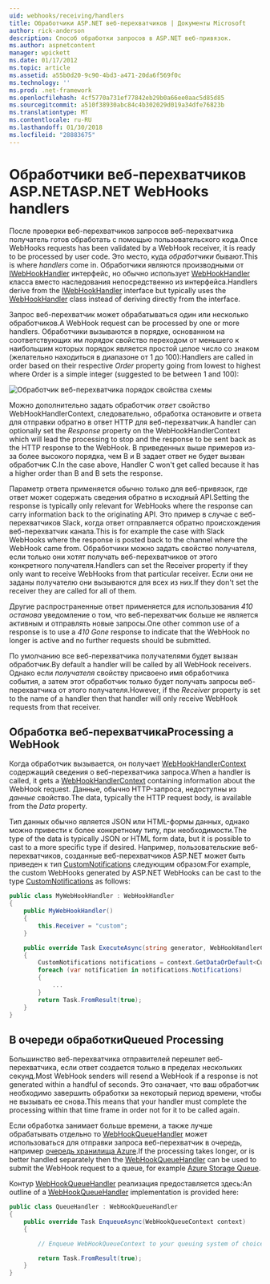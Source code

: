 ```yaml
---
uid: webhooks/receiving/handlers
title: Обработчики ASP.NET веб-перехватчиков | Документы Microsoft
author: rick-anderson
description: Способ обработки запросов в ASP.NET веб-привязок.
ms.author: aspnetcontent
manager: wpickett
ms.date: 01/17/2012
ms.topic: article
ms.assetid: a55b0d20-9c90-4bd3-a471-20da6f569f0c
ms.technology: ''
ms.prod: .net-framework
ms.openlocfilehash: 4cf5770a731ef77842eb29b0a66ee0aac5d85d85
ms.sourcegitcommit: a510f38930abc84c4b302029d019a34dfe76823b
ms.translationtype: MT
ms.contentlocale: ru-RU
ms.lasthandoff: 01/30/2018
ms.locfileid: "28883675"
---
```

# <a name="aspnet-webhooks-handlers"></a><span data-ttu-id="04d2b-103">Обработчики веб-перехватчиков ASP.NET</span><span class="sxs-lookup"><span data-stu-id="04d2b-103">ASP.NET WebHooks handlers</span></span>

<span data-ttu-id="04d2b-104">После проверки веб-перехватчиков запросов веб-перехватчика получатель готов обработать с помощью пользовательского кода.</span><span class="sxs-lookup"><span data-stu-id="04d2b-104">Once WebHooks requests has been validated by a WebHook receiver, it is ready to be processed by user code.</span></span> <span data-ttu-id="04d2b-105">Это место, куда *обработчики* бывают.</span><span class="sxs-lookup"><span data-stu-id="04d2b-105">This is where *handlers* come in.</span></span> <span data-ttu-id="04d2b-106">Обработчики являются производными от [IWebHookHandler](https://github.com/aspnet/WebHooks/blob/master/src/Microsoft.AspNet.WebHooks.Receivers/WebHooks/WebHookHandler.cs) интерфейс, но обычно использует [WebHookHandler](https://github.com/aspnet/WebHooks/blob/master/src/Microsoft.AspNet.WebHooks.Receivers/WebHooks/WebHookHandler.cs) класса вместо наследования непосредственно из интерфейса.</span><span class="sxs-lookup"><span data-stu-id="04d2b-106">Handlers derive from the [IWebHookHandler](https://github.com/aspnet/WebHooks/blob/master/src/Microsoft.AspNet.WebHooks.Receivers/WebHooks/WebHookHandler.cs) interface but typically uses the [WebHookHandler](https://github.com/aspnet/WebHooks/blob/master/src/Microsoft.AspNet.WebHooks.Receivers/WebHooks/WebHookHandler.cs) class instead of deriving directly from the interface.</span></span>

<span data-ttu-id="04d2b-107">Запрос веб-перехватчик может обрабатываться один или несколько обработчиков.</span><span class="sxs-lookup"><span data-stu-id="04d2b-107">A WebHook request can be processed by one or more handlers.</span></span> <span data-ttu-id="04d2b-108">Обработчики вызываются в порядке, основанном на соответствующих им *порядок* свойство переходом от меньшего к наибольшим которых порядок является простой целое число со знаком (желательно находиться в диапазоне от 1 до 100):</span><span class="sxs-lookup"><span data-stu-id="04d2b-108">Handlers are called in order based on their respective *Order* property going from lowest to highest where Order is a simple integer (suggested to be between 1 and 100):</span></span>

![Обработчик веб-перехватчика порядок свойства схемы](_static/Handlers.png)

<span data-ttu-id="04d2b-110">Можно дополнительно задать обработчик *ответ* свойство WebHookHandlerContext, следовательно, обработка остановите и ответа для отправки обратно в ответ HTTP для веб-перехватчик.</span><span class="sxs-lookup"><span data-stu-id="04d2b-110">A handler can optionally set the *Response* property on the WebHookHandlerContext which will lead the processing to stop and the response to be sent back as the HTTP response to the WebHook.</span></span> <span data-ttu-id="04d2b-111">В приведенных выше примеров из-за более высокого порядка, чем B и B задает ответ не будет вызван обработчик C.</span><span class="sxs-lookup"><span data-stu-id="04d2b-111">In the case above, Handler C won't get called because it has a higher order than B and B sets the response.</span></span>

<span data-ttu-id="04d2b-112">Параметр ответа применяется обычно только для веб-привязок, где ответ может содержать сведения обратно в исходный API.</span><span class="sxs-lookup"><span data-stu-id="04d2b-112">Setting the response is typically only relevant for WebHooks where the response can carry information back to the originating API.</span></span> <span data-ttu-id="04d2b-113">Это пример в случае с веб-перехватчиков Slack, когда ответ отправляется обратно происхождения веб-перехватчик канала.</span><span class="sxs-lookup"><span data-stu-id="04d2b-113">This is for example the case with Slack WebHooks where the response is posted back to the channel where the WebHook came from.</span></span> <span data-ttu-id="04d2b-114">Обработчики можно задать свойство получателя, если только они хотят получать веб-перехватчиков от этого конкретного получателя.</span><span class="sxs-lookup"><span data-stu-id="04d2b-114">Handlers can set the Receiver property if they only want to receive WebHooks from that particular receiver.</span></span> <span data-ttu-id="04d2b-115">Если они не заданы получателю они вызываются для всех из них.</span><span class="sxs-lookup"><span data-stu-id="04d2b-115">If they don't set the receiver they are called for all of them.</span></span>

<span data-ttu-id="04d2b-116">Другие распространенные ответ применяется для использования *410 останова* уведомление о том, что веб-перехватчик больше не является активным и отправлять новые запросы.</span><span class="sxs-lookup"><span data-stu-id="04d2b-116">One other common use of a response is to use a *410 Gone* response to indicate that the WebHook no longer is active and no further requests should be submitted.</span></span>

<span data-ttu-id="04d2b-117">По умолчанию все веб-перехватчика получателями будет вызван обработчик.</span><span class="sxs-lookup"><span data-stu-id="04d2b-117">By default a handler will be called by all WebHook receivers.</span></span> <span data-ttu-id="04d2b-118">Однако если *получателя* свойству присвоено имя обработчика события, а затем этот обработчик только будет получать запросы веб-перехватчика от этого получателя.</span><span class="sxs-lookup"><span data-stu-id="04d2b-118">However, if the *Receiver* property is set to the name of a handler then that handler will only receive WebHook requests from that receiver.</span></span>

## <a name="processing-a-webhook"></a><span data-ttu-id="04d2b-119">Обработка веб-перехватчика</span><span class="sxs-lookup"><span data-stu-id="04d2b-119">Processing a WebHook</span></span>

<span data-ttu-id="04d2b-120">Когда обработчик вызывается, он получает [WebHookHandlerContext](https://github.com/aspnet/WebHooks/blob/master/src/Microsoft.AspNet.WebHooks.Receivers/WebHooks/WebHookHandlerContext.cs) содержащий сведения о веб-перехватчика запроса.</span><span class="sxs-lookup"><span data-stu-id="04d2b-120">When a handler is called, it gets a [WebHookHandlerContext](https://github.com/aspnet/WebHooks/blob/master/src/Microsoft.AspNet.WebHooks.Receivers/WebHooks/WebHookHandlerContext.cs) containing information about the WebHook request.</span></span> <span data-ttu-id="04d2b-121">Данные, обычно HTTP-запроса, недоступны из *данные* свойство.</span><span class="sxs-lookup"><span data-stu-id="04d2b-121">The data, typically the HTTP request body, is available from the *Data* property.</span></span>

<span data-ttu-id="04d2b-122">Тип данных обычно является JSON или HTML-формы данных, однако можно привести к более конкретному типу, при необходимости.</span><span class="sxs-lookup"><span data-stu-id="04d2b-122">The type of the data is typically JSON or HTML form data, but it is possible to cast to a more specific type if desired.</span></span> <span data-ttu-id="04d2b-123">Например, пользовательские веб-перехватчиков, созданные веб-перехватчиков ASP.NET может быть приведен к тип [CustomNotifications](https://github.com/aspnet/WebHooks/blob/master/src/Microsoft.AspNet.WebHooks.Receivers.Custom/WebHooks/CustomNotifications.cs) следующим образом:</span><span class="sxs-lookup"><span data-stu-id="04d2b-123">For example, the custom WebHooks generated by ASP.NET WebHooks can be cast to the type [CustomNotifications](https://github.com/aspnet/WebHooks/blob/master/src/Microsoft.AspNet.WebHooks.Receivers.Custom/WebHooks/CustomNotifications.cs) as follows:</span></span>

```csharp
public class MyWebHookHandler : WebHookHandler
{
    public MyWebHookHandler()
    {
        this.Receiver = "custom";
    }

    public override Task ExecuteAsync(string generator, WebHookHandlerContext context)
    {
        CustomNotifications notifications = context.GetDataOrDefault<CustomNotifications>();
        foreach (var notification in notifications.Notifications)
        {
            ...
        }
        return Task.FromResult(true);
    }
}
```

  ## <a name="queued-processing"></a><span data-ttu-id="04d2b-124">В очереди обработки</span><span class="sxs-lookup"><span data-stu-id="04d2b-124">Queued Processing</span></span>

<span data-ttu-id="04d2b-125">Большинство веб-перехватчика отправителей перешлет веб-перехватчика, если ответ создается только в пределах нескольких секунд.</span><span class="sxs-lookup"><span data-stu-id="04d2b-125">Most WebHook senders will resend a WebHook if a response is not generated within a handful of seconds.</span></span> <span data-ttu-id="04d2b-126">Это означает, что ваш обработчик необходимо завершить обработки за некоторый период времени, чтобы не вызывать ее снова.</span><span class="sxs-lookup"><span data-stu-id="04d2b-126">This means that your handler must complete the processing within that time frame in order not for it to be called again.</span></span>

<span data-ttu-id="04d2b-127">Если обработка занимает больше времени, а также лучше обрабатывать отдельно то [WebHookQueueHandler](https://github.com/aspnet/WebHooks/blob/master/src/Microsoft.AspNet.WebHooks.Receivers/WebHooks/WebHookQueueHandler.cs) может использоваться для отправки запроса веб-перехватчик в очередь, например [очередь хранилища Azure](https://msdn.microsoft.com/library/azure/dd179353.aspx).</span><span class="sxs-lookup"><span data-stu-id="04d2b-127">If the processing takes longer, or is better handled separately then the [WebHookQueueHandler](https://github.com/aspnet/WebHooks/blob/master/src/Microsoft.AspNet.WebHooks.Receivers/WebHooks/WebHookQueueHandler.cs) can be used to submit the WebHook request to a queue, for example [Azure Storage Queue](https://msdn.microsoft.com/library/azure/dd179353.aspx).</span></span>

<span data-ttu-id="04d2b-128">Контур [WebHookQueueHandler](https://github.com/aspnet/WebHooks/blob/master/src/Microsoft.AspNet.WebHooks.Receivers/WebHooks/WebHookQueueHandler.cs) реализация предоставляется здесь:</span><span class="sxs-lookup"><span data-stu-id="04d2b-128">An outline of a [WebHookQueueHandler](https://github.com/aspnet/WebHooks/blob/master/src/Microsoft.AspNet.WebHooks.Receivers/WebHooks/WebHookQueueHandler.cs) implementation is provided here:</span></span>

```csharp
public class QueueHandler : WebHookQueueHandler
{
    public override Task EnqueueAsync(WebHookQueueContext context)
    {

        // Enqueue WebHookQueueContext to your queuing system of choice

        return Task.FromResult(true);
    }
}
```
